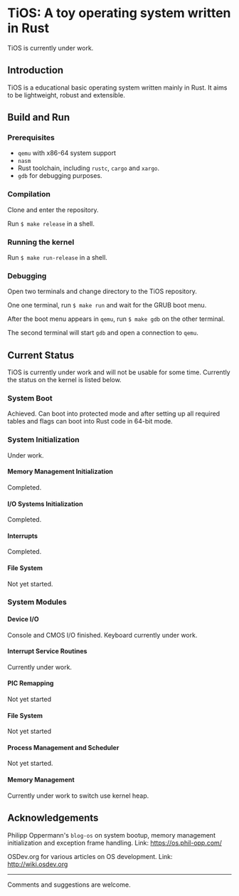 # TiOS: A toy operating system written in Rust

TiOS is currently under work.

## Introduction

TiOS is a educational basic operating system written mainly in Rust. It aims to be lightweight, robust and extensible.

## Build and Run

### Prerequisites
- ```qemu``` with x86-64 system support
- ```nasm```
- Rust toolchain, including ```rustc```, ```cargo``` and ```xargo```.
- ```gdb``` for debugging purposes.

### Compilation

Clone and enter the repository.

Run ```$ make release``` in a shell.

### Running the kernel

Run ```$ make run-release``` in a shell.

### Debugging

Open two terminals and change directory to the TiOS repository.

One one terminal, run ```$ make run``` and wait for the GRUB boot menu.

After the boot menu appears in ```qemu```, run ```$ make gdb``` on the other terminal.

The second terminal will start ```gdb``` and open a connection to ```qemu```.

## Current Status

TiOS is currently under work and will not be usable for some time. Currently the status on the kernel is listed below.

### System Boot

Achieved. Can boot into protected mode and after setting up all required tables and flags can boot into Rust code in 64-bit mode.

### System Initialization

Under work.

#### Memory Management Initialization

Completed.

#### I/O Systems Initialization

Completed.

#### Interrupts

Completed.

#### File System

Not yet started.

### System Modules

#### Device I/O

Console and CMOS I/O finished. Keyboard currently under work.

#### Interrupt Service Routines

Currently under work.

#### PIC Remapping

Not yet started

#### File System

Not yet started

#### Process Management and Scheduler

Not yet started.

#### Memory Management

Currently under work to switch use kernel heap.


## Acknowledgements

Philipp Oppermann's ```blog-os``` on system bootup, memory management initialization and exception frame handling. Link: https://os.phil-opp.com/

OSDev.org for various articles on OS development. Link: http://wiki.osdev.org


-----------------------------------------------------------------------
Comments and suggestions are welcome.